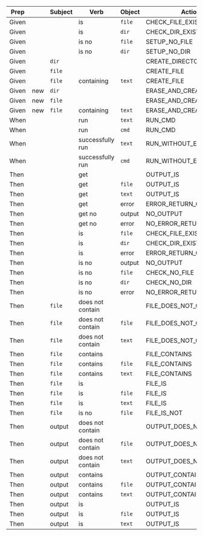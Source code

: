 | Prep  |     |Subject |       Verb       |      Object       |        Action        |  
|-------|-----|--------|------------------|-------------------|----------------------|  
| Given |     |        | is                 | `file`            | CHECK_FILE_EXISTENCE    |  
| Given |     |        | is                 | `dir`             | CHECK_DIR_EXISTENCE     |  
| Given |     |        | is no              | `file`            | SETUP_NO_FILE           |  
| Given |     |        | is no              | `dir`             | SETUP_NO_DIR            |  
| Given |     | `dir`  |                    |                   | CREATE_DIRECTORY        |  
| Given |     | `file` |                    |                   | CREATE_FILE             |  
| Given |     | `file` | containing         | `text`            | CREATE_FILE             |  
| Given | new | `dir`  |                    |                   | ERASE_AND_CREATE        |  
| Given | new | `file` |                    |                   | ERASE_AND_CREATE        |  
| Given | new | `file` | containing         | `text`            | ERASE_AND_CREATE        |  
| When  |     |        | run                | `text`            | RUN_CMD                 |  
| When  |     |        | run                | `cmd`             | RUN_CMD                 |  
| When  |     |        | successfully run   | `text`            | RUN_WITHOUT_ERROR       |  
| When  |     |        | successfully run   | `cmd`             | RUN_WITHOUT_ERROR       |  
| Then  |     |        | get                |                   | OUTPUT_IS               |  
| Then  |     |        | get                | `file`            | OUTPUT_IS               |  
| Then  |     |        | get                | `text`            | OUTPUT_IS               |  
| Then  |     |        | get                | error             | ERROR_RETURN_CODE       |  
| Then  |     |        | get no             | output            | NO_OUTPUT               |  
| Then  |     |        | get no             | error             | NO_ERROR_RETURN_CODE    |  
| Then  |     |        | is                 | `file`            | CHECK_FILE_EXISTENCE    |  
| Then  |     |        | is                 | `dir`             | CHECK_DIR_EXISTENCE     |  
| Then  |     |        | is                 | error             | ERROR_RETURN_CODE       |  
| Then  |     |        | is no              | output            | NO_OUTPUT               |  
| Then  |     |        | is no              | `file`            | CHECK_NO_FILE           |  
| Then  |     |        | is no              | `dir`             | CHECK_NO_DIR            |  
| Then  |     |        | is no              | error             | NO_ERROR_RETURN_CODE    |  
| Then  |     | `file` | does not contain   |                   | FILE_DOES_NOT_CONTAIN   |  
| Then  |     | `file` | does not contain   | `file`            | FILE_DOES_NOT_CONTAIN   |  
| Then  |     | `file` | does not contain   | `text`            | FILE_DOES_NOT_CONTAIN   |  
| Then  |     | `file` | contains           |                   | FILE_CONTAINS           |  
| Then  |     | `file` | contains           | `file`            | FILE_CONTAINS           |  
| Then  |     | `file` | contains           | `text`            | FILE_CONTAINS           |  
| Then  |     | `file` | is                 |                   | FILE_IS                 |  
| Then  |     | `file` | is                 | `file`            | FILE_IS                 |  
| Then  |     | `file` | is                 | `text`            | FILE_IS                 |  
| Then  |     | `file` | is no              | `file`            | FILE_IS_NOT             |  
| Then  |     | output | does not contain   |                   | OUTPUT_DOES_NOT_CONTAIN |  
| Then  |     | output | does not contain   | `file`            | OUTPUT_DOES_NOT_CONTAIN |  
| Then  |     | output | does not contain   | `text`            | OUTPUT_DOES_NOT_CONTAIN |  
| Then  |     | output | contains           |                   | OUTPUT_CONTAINS         |  
| Then  |     | output | contains           | `file`            | OUTPUT_CONTAINS         |  
| Then  |     | output | contains           | `text`            | OUTPUT_CONTAINS         |  
| Then  |     | output | is                 |                   | OUTPUT_IS               |  
| Then  |     | output | is                 | `file`            | OUTPUT_IS               |  
| Then  |     | output | is                 | `text`            | OUTPUT_IS               |  
